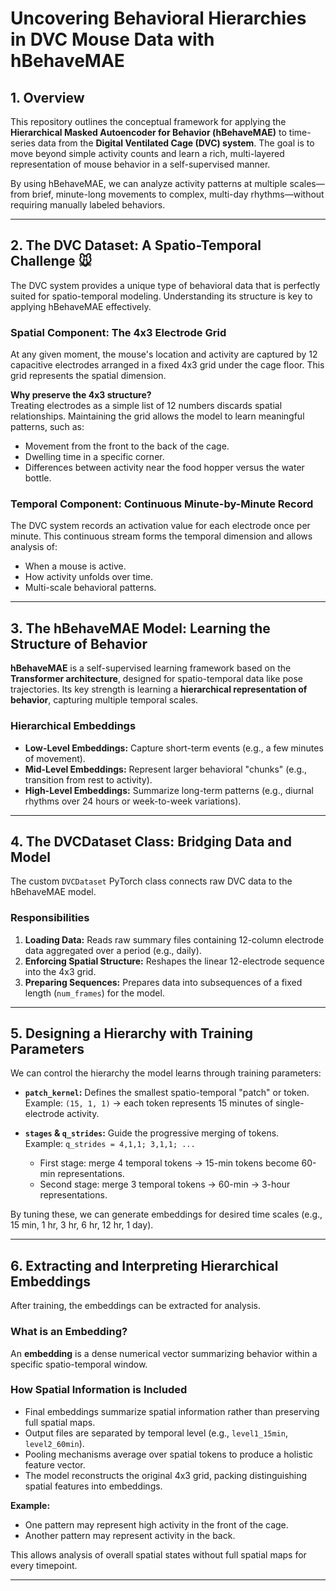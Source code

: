 # Uncovering Behavioral Hierarchies in DVC Mouse Data with hBehaveMAE

## 1. Overview
This repository outlines the conceptual framework for applying the **Hierarchical Masked Autoencoder for Behavior (hBehaveMAE)** to time-series data from the **Digital Ventilated Cage (DVC) system**. The goal is to move beyond simple activity counts and learn a rich, multi-layered representation of mouse behavior in a self-supervised manner.  

By using hBehaveMAE, we can analyze activity patterns at multiple scales—from brief, minute-long movements to complex, multi-day rhythms—without requiring manually labeled behaviors.

---

## 2. The DVC Dataset: A Spatio-Temporal Challenge 🐭
The DVC system provides a unique type of behavioral data that is perfectly suited for spatio-temporal modeling. Understanding its structure is key to applying hBehaveMAE effectively.

### Spatial Component: The 4x3 Electrode Grid
At any given moment, the mouse's location and activity are captured by 12 capacitive electrodes arranged in a fixed 4x3 grid under the cage floor. This grid represents the spatial dimension.  

**Why preserve the 4x3 structure?**  
Treating electrodes as a simple list of 12 numbers discards spatial relationships. Maintaining the grid allows the model to learn meaningful patterns, such as:
- Movement from the front to the back of the cage.
- Dwelling time in a specific corner.
- Differences between activity near the food hopper versus the water bottle.

### Temporal Component: Continuous Minute-by-Minute Record
The DVC system records an activation value for each electrode once per minute. This continuous stream forms the temporal dimension and allows analysis of:
- When a mouse is active.
- How activity unfolds over time.
- Multi-scale behavioral patterns.

---

## 3. The hBehaveMAE Model: Learning the Structure of Behavior
**hBehaveMAE** is a self-supervised learning framework based on the **Transformer architecture**, designed for spatio-temporal data like pose trajectories. Its key strength is learning a **hierarchical representation of behavior**, capturing multiple temporal scales.

### Hierarchical Embeddings
- **Low-Level Embeddings:** Capture short-term events (e.g., a few minutes of movement).  
- **Mid-Level Embeddings:** Represent larger behavioral "chunks" (e.g., transition from rest to activity).  
- **High-Level Embeddings:** Summarize long-term patterns (e.g., diurnal rhythms over 24 hours or week-to-week variations).

---

## 4. The DVCDataset Class: Bridging Data and Model
The custom `DVCDataset` PyTorch class connects raw DVC data to the hBehaveMAE model.

### Responsibilities
1. **Loading Data:** Reads raw summary files containing 12-column electrode data aggregated over a period (e.g., daily).  
2. **Enforcing Spatial Structure:** Reshapes the linear 12-electrode sequence into the 4x3 grid.  
3. **Preparing Sequences:** Prepares data into subsequences of a fixed length (`num_frames`) for the model.

---

## 5. Designing a Hierarchy with Training Parameters
We can control the hierarchy the model learns through training parameters:

- **`patch_kernel`:** Defines the smallest spatio-temporal "patch" or token.  
  Example: `(15, 1, 1)` → each token represents 15 minutes of single-electrode activity.  

- **`stages` & `q_strides`:** Guide the progressive merging of tokens.  
  Example: `q_strides = 4,1,1; 3,1,1; ...`  
  - First stage: merge 4 temporal tokens → 15-min tokens become 60-min representations.  
  - Second stage: merge 3 temporal tokens → 60-min → 3-hour representations.  

By tuning these, we can generate embeddings for desired time scales (e.g., 15 min, 1 hr, 3 hr, 6 hr, 12 hr, 1 day).

---

## 6. Extracting and Interpreting Hierarchical Embeddings
After training, the embeddings can be extracted for analysis.

### What is an Embedding?
An **embedding** is a dense numerical vector summarizing behavior within a specific spatio-temporal window.  

### How Spatial Information is Included
- Final embeddings summarize spatial information rather than preserving full spatial maps.  
- Output files are separated by temporal level (e.g., `level1_15min`, `level2_60min`).  
- Pooling mechanisms average over spatial tokens to produce a holistic feature vector.  
- The model reconstructs the original 4x3 grid, packing distinguishing spatial features into embeddings.

**Example:**  
- One pattern may represent high activity in the front of the cage.  
- Another pattern may represent activity in the back.  

This allows analysis of overall spatial states without full spatial maps for every timepoint.

---
